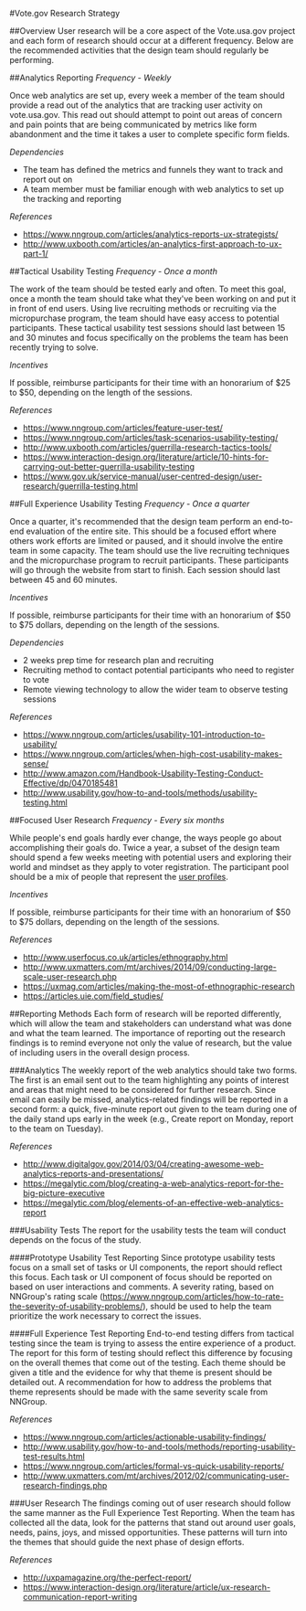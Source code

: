 #Vote.gov Research Strategy

##Overview
User research will be a core aspect of the Vote.usa.gov project and each form of research should occur at a different frequency. Below are the recommended activities that the design team should regularly be performing.

##Analytics Reporting
_Frequency - Weekly_

Once web analytics are set up, every week a member of the team should provide a read out of the analytics that are tracking user activity on vote.usa.gov. This read out should attempt to point out areas of concern and pain points that are being communicated by metrics like form abandonment and the time it takes a user to complete specific form fields.

_Dependencies_
* The team has defined the metrics and funnels they want to track and report out on
* A team member must be familiar enough with web analytics to set up the tracking and reporting

_References_
* https://www.nngroup.com/articles/analytics-reports-ux-strategists/
* http://www.uxbooth.com/articles/an-analytics-first-approach-to-ux-part-1/

##Tactical Usability Testing
_Frequency - Once a month_

The work of the team should be tested early and often. To meet this goal, once a month the team should take what they've been working on and put it in front of end users. Using live recruiting methods or recruiting via the micropurchase program, the team should have easy access to potential participants. These tactical usability test sessions should last between 15 and 30 minutes and focus specifically on the problems the team has been recently trying to solve.

_Incentives_

If possible, reimburse participants for their time with an honorarium of $25 to $50, depending on the length of the sessions.

_References_
* https://www.nngroup.com/articles/feature-user-test/
* https://www.nngroup.com/articles/task-scenarios-usability-testing/
* http://www.uxbooth.com/articles/guerrilla-research-tactics-tools/
* https://www.interaction-design.org/literature/article/10-hints-for-carrying-out-better-guerrilla-usability-testing
* https://www.gov.uk/service-manual/user-centred-design/user-research/guerrilla-testing.html

##Full Experience Usability Testing
_Frequency - Once a quarter_

Once a quarter, it's recommended that the design team perform an end-to-end evaluation of the entire site. This should be a focused effort where others work efforts are limited or paused, and it should involve the entire team in some capacity. The team should use the live recruiting techniques and the micropurchase program to recruit participants. These participants will go through the website from start to finish. Each session should last between 45 and 60 minutes.

_Incentives_

If possible, reimburse participants for their time with an honorarium of $50 to $75 dollars, depending on the length of the sessions.

_Dependencies_
* 2 weeks prep time for research plan and recruiting
* Recruiting method to contact potential participants who need to register to vote
* Remote viewing technology to allow the wider team to observe testing sessions


_References_
* https://www.nngroup.com/articles/usability-101-introduction-to-usability/
* https://www.nngroup.com/articles/when-high-cost-usability-makes-sense/
* http://www.amazon.com/Handbook-Usability-Testing-Conduct-Effective/dp/0470185481
* http://www.usability.gov/how-to-and-tools/methods/usability-testing.html

##Focused User Research
_Frequency - Every six months_

While people's end goals hardly ever change, the ways people go about accomplishing their goals do. Twice a year, a subset of the design team should spend a few weeks meeting with potential users and exploring their world and mindset as they apply to voter registration. The participant pool should be a mix of people that represent the [user profiles](https://github.com/18F/vote-gov-ux/blob/master/Background%20and%20Process/User%20Profiles/Votingarchetypes.md).

_Incentives_

If possible, reimburse participants for their time with an honorarium of $50 to $75 dollars, depending on the length of the sessions.

_References_
* http://www.userfocus.co.uk/articles/ethnography.html
* http://www.uxmatters.com/mt/archives/2014/09/conducting-large-scale-user-research.php
* https://uxmag.com/articles/making-the-most-of-ethnographic-research
* https://articles.uie.com/field_studies/

##Reporting Methods
Each form of research will be reported differently, which will allow the team and stakeholders can understand what was done and what the team learned. The importance of reporting out the research findings is to remind everyone not only the value of research, but the value of including users in the overall design process.

###Analytics
The weekly report of the web analytics should take two forms. The first is an email sent out to the team highlighting any points of interest and areas that might need to be considered for further research. Since email can easily be missed, analytics-related findings will be reported in a second form: a quick, five-minute report out given to the team during one of the daily stand ups early in the week (e.g., Create report on Monday, report to the team on Tuesday).

_References_
* http://www.digitalgov.gov/2014/03/04/creating-awesome-web-analytics-reports-and-presentations/
* https://megalytic.com/blog/creating-a-web-analytics-report-for-the-big-picture-executive
* https://megalytic.com/blog/elements-of-an-effective-web-analytics-report

###Usability Tests
The report for the usability tests the team will conduct depends on the focus of the study.

####Prototype Usability Test Reporting
Since prototype usability tests focus on a small set of tasks or UI components, the report should reflect this focus. Each task or UI component of focus should be reported on based on user interactions and comments. A severity rating, based on NNGroup's rating scale (https://www.nngroup.com/articles/how-to-rate-the-severity-of-usability-problems/), should be used to help the team prioritize the work necessary to correct the issues.

####Full Experience Test Reporting
End-to-end testing differs from tactical testing since the team is trying to assess the entire experience of a product. The report for this form of testing should reflect this difference by focusing on the overall themes that come out of the testing. Each theme should be given a title and the evidence for why that theme is present should be detailed out. A recommendation for how to address the problems that theme represents should be made with the same severity scale from NNGroup.

_References_
* https://www.nngroup.com/articles/actionable-usability-findings/
* http://www.usability.gov/how-to-and-tools/methods/reporting-usability-test-results.html
* https://www.nngroup.com/articles/formal-vs-quick-usability-reports/
* http://www.uxmatters.com/mt/archives/2012/02/communicating-user-research-findings.php

###User Research
The findings coming out of user research should follow the same manner as the Full Experience Test Reporting. When the team has collected all the data, look for the patterns that stand out around user goals, needs, pains, joys, and missed opportunities. These patterns will turn into the themes that should guide the next phase of design efforts.

_References_
* http://uxpamagazine.org/the-perfect-report/
* https://www.interaction-design.org/literature/article/ux-research-communication-report-writing
